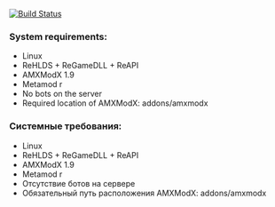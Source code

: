 [![Build Status](https://build.ckcorp.ru/job/CK-AMXX-MODES-ZP/badge/icon)](https://build.ckcorp.ru/job/CK-AMXX-MODES-ZP/)

### System requirements: ###

- Linux
- ReHLDS + ReGameDLL + ReAPI
- AMXModX 1.9
- Metamod r
- No bots on the server
- Required location of AMXModX: addons/amxmodx


### Системные требования: ###

- Linux
- ReHLDS + ReGameDLL + ReAPI
- AMXModX 1.9
- Metamod r
- Отсутствие ботов на сервере
- Обязательный путь расположения AMXModX: addons/amxmodx
